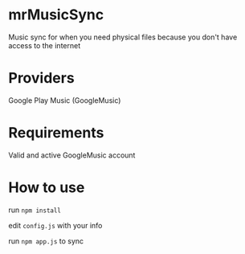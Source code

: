 # mrMusicSync
Music sync for when you need physical files because you don't have access to the internet

# Providers
Google Play Music (GoogleMusic)

# Requirements
Valid and active GoogleMusic account

# How to use
run `npm install`

edit `config.js` with your info

run `npm app.js` to sync
